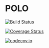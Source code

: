 # POLO

[![Build Status](https://travis-ci.org/martinbiel/POLO.jl.svg?branch=master)](https://travis-ci.org/martinbiel/POLO.jl)

[![Coverage Status](https://coveralls.io/repos/martinbiel/POLO.jl/badge.svg?branch=master&service=github)](https://coveralls.io/github/martinbiel/POLO.jl?branch=master)

[![codecov.io](http://codecov.io/github/martinbiel/POLO.jl/coverage.svg?branch=master)](http://codecov.io/github/martinbiel/POLO.jl?branch=master)
